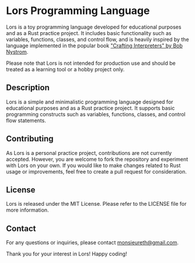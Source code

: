 # Lors Programming Language

Lors is a toy programming language developed for educational purposes and as a Rust practice project. It includes basic functionality such as variables, functions, classes, and control flow, and is heavily inspired by the language implemented in the popular book ["Crafting Interpreters" by Bob Nystrom](http://craftinginterpreters.com).

Please note that Lors is not intended for production use and should be treated as a learning tool or a hobby project only.

## Description

Lors is a simple and minimalistic programming language designed for educational purposes and as a Rust practice project. It supports basic programming constructs such as variables, functions, classes, and control flow statements.

## Contributing

As Lors is a personal practice project, contributions are not currently accepted. However, you are welcome to fork the repository and experiment with Lors on your own. If you would like to make changes related to Rust usage or improvements, feel free to create a pull request for consideration. 

## License

Lors is released under the MIT License. Please refer to the LICENSE file for more information.

## Contact

For any questions or inquiries, please contact monsieureth@gmail.com.

Thank you for your interest in Lors! Happy coding!